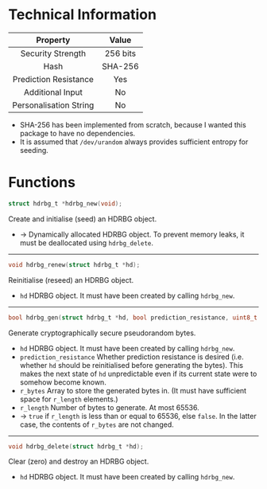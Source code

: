 # Technical Information
| Property               | Value    |
| :--------------------: | :------: |
| Security Strength      | 256 bits |
| Hash                   | SHA-256  |
| Prediction Resistance  | Yes      |
| Additional Input       | No       |
| Personalisation String | No       |

* SHA-256 has been implemented from scratch, because I wanted this package to have no dependencies.
* It is assumed that `/dev/urandom` always provides sufficient entropy for seeding.

# Functions
```C
struct hdrbg_t *hdrbg_new(void);
```
Create and initialise (seed) an HDRBG object.
* → Dynamically allocated HDRBG object. To prevent memory leaks, it must be deallocated using `hdrbg_delete`.

---

```C
void hdrbg_renew(struct hdrbg_t *hd);
```
Reinitialise (reseed) an HDRBG object.
* `hd` HDRBG object. It must have been created by calling `hdrbg_new`.

---

```C
bool hdrbg_gen(struct hdrbg_t *hd, bool prediction_resistance, uint8_t *r_bytes, size_t r_length);
```
Generate cryptographically secure pseudorandom bytes.
* `hd` HDRBG object. It must have been created by calling `hdrbg_new`.
* `prediction_resistance` Whether prediction resistance is desired (i.e. whether `hd` should be reinitialised before
  generating the bytes). This makes the next state of `hd` unpredictable even if its current state were to somehow
  become known.
* `r_bytes` Array to store the generated bytes in. (It must have sufficient space for `r_length` elements.)
* `r_length` Number of bytes to generate. At most 65536.
* → `true` if `r_length` is less than or equal to 65536, else `false`. In the latter case, the contents of `r_bytes`
  are not changed.

---

```C
void hdrbg_delete(struct hdrbg_t *hd);
```
Clear (zero) and destroy an HDRBG object.
* `hd` HDRBG object. It must have been created by calling `hdrbg_new`.
